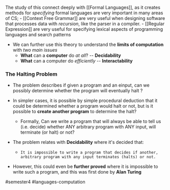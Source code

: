  The study of this connect deeply with [[Formal Languages]], as it creates methods for *specifying* formal languages are very important in many areas of CS;
	- [[Context Free Grammar]] are very useful when designing software that processes data with *recursion*, like the parser in a compiler.
	- [[Regular Expression]] are very useful for specifying lexical aspects of programming languages and search patterns

- We can further use this theory to understand the **limits of computation** with *two main issues*
	- **What** can a **computer** do *at all*? -- **Decidability**
	- **What** can a computer do *efficiently* -- **Interactability**

### The Halting Problem
- The problem describes if given a program and an einput, can we possibly determine whether the program will eventually halt ?
- In simpler cases, it is possible by simple procedural deduction that it could be determined whether a program would halt or not, but is it possible to **create another program** to determine the halt?
	- Formally, Can we write a program that will always be able to tell us (i.e. decide) whether ANY arbitrary program with ANY input, will terminate (or halt) or not?
- The problem relates with **Decidability** where it's decided that:
	- `It is impossible to write a program that decides if another, arbitrary program with any input terminates (halts) or not.`

- However, this could even be **further proved** where it is impossible to write such a program, and this was first done by **Alan Turing**

#semester4 #languages-computation